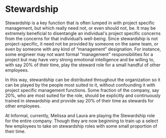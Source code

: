 # Stewardship


Stewardship is a key function that is often lumped in with project specific
management, but which really need not, or even should not, be. It may be
extremely beneficial to disentangle an individual's project specific concerns
from the concerns for that individual’s well-being. Since stewardship is not
project-specific, it need not be provided by someone on the same team, or even
by someone with any kind of “management” designation. For instance, some
engineer may not want formal “management” responsibilities for a project but may
have very strong emotional intelligence and be willing to, with say 20% of their
time, play the steward role for a small handful of other employees.

In this way, stewardship can be distributed throughout the organization so it
can be played by the people most suited to it, without confounding it with
project specific management functions. Some fraction of the company, say 20%,
who are most suited for the role, should be explicitly and continuously trained
in stewardship and provide say 20% of their time as stewards for other
employees. 

At Informal, currently, Melissa and Laura are playing the Stewardship role for
the entire company. Though they are now beginning to train up a select few
employees to take on stewardship roles with some small proportion of their time.


